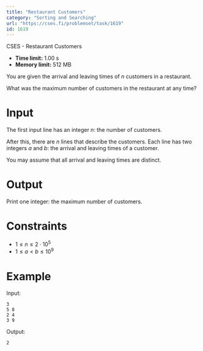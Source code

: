 ```yaml
---
title: "Restaurant Customers"
category: "Sorting and Searching"
url: "https://cses.fi/problemset/task/1619"
id: 1619
---
```


CSES - Restaurant Customers

  * **Time limit:** 1.00 s
  * **Memory limit:** 512 MB

You are given the arrival and leaving times of $n$ customers in a restaurant.

What was the maximum number of customers in the restaurant at any time?

# Input

The first input line has an integer $n$: the number of customers.

After this, there are $n$ lines that describe the customers. Each line has two
integers $a$ and $b$: the arrival and leaving times of a customer.

You may assume that all arrival and leaving times are distinct.

# Output

Print one integer: the maximum number of customers.

# Constraints

  * $1 \le n \le 2 \cdot 10^5$
  * $1 \le a < b \le 10^9$

# Example

Input:

    
    
    3
    5 8
    2 4
    3 9
    

Output:

    
    
    2
    

